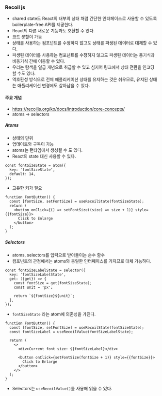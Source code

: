 ### Recoil js
- shared state도 React의 내부의 상태 처럼 간단한 인터페이스로 사용할 수 있도록 boilerplate-free API를 제공한다.
- React의 다른 새로운 기능과도 호환할 수 있다.
- 코드 분할이 가능
- 상태를 사용하는 컴포넌트를 수정하지 않고도 상태를 파생된 데이터로 대체할 수 있다.
- 파생된 데이터를 사용하는 컴포넌트를 수정하지 않고도 파생된 데이터는 동기식과 비동기식 간에 이동할 수 있다.
- 우리는 탐색을 일급 개념으로 취급할 수 있고 심지어 링크에서 상태 전환을 인코딩할 수도 있다.
- 역호환성 방식으로 전체 애플리케이션 상태를 유지하는 것은 쉬우므로, 유지된 상태는 애플리케이션 변경에도 살아남을 수 있다.

#### 주요 개념
- https://recoiljs.org/ko/docs/introduction/core-concepts/
- atoms -> selectors

##### Atoms
- 상태의 단위
- 업데이트와 구독이 가능
- atoms는 런타임에서 생성될 수 도 있다.
- React의 state 대신 사용할 수 있다.
```
const fontSizeState = atom({
  key: 'fontSizeState',
  default: 14,
});
```
- 고유한 키가 필요

```
function FontButton() {
  const [fontSize, setFontSize] = useRecoilState(fontSizeState);
  return (
    <button onClick={() => setFontSize((size) => size + 1)} style={{fontSize}}>
      Click to Enlarge
    </button>
  );
}
```

##### Selectors
- atoms, selectors를 입력으로 받아들이는 순수 함수
- 컴포넌트의 관점에서는 atoms와 동일한 인터페이스를 가지므로 대체 가능하다.
```
const fontSizeLabelState = selector({
  key: 'fontSizeLabelState',
  get: ({get}) => {
    const fontSize = get(fontSizeState);
    const unit = 'px';

    return `${fontSize}${unit}`;
  },
});
```
- `fontSizeState` 라는 atom에 의존성을 가진다.
```
function FontButton() {
  const [fontSize, setFontSize] = useRecoilState(fontSizeState);
  const fontSizeLabel = useRecoilValue(fontSizeLabelState);

  return (
    <>
      <div>Current font size: ${fontSizeLabel}</div>

      <button onClick={setFontSize(fontSize + 1)} style={{fontSize}}>
        Click to Enlarge
      </button>
    </>
  );
}
```
- Selectors는 `useRecoilValue()`를 사용해 읽을 수 있다.